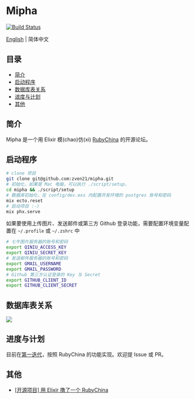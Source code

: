 # Mipha

[![Build Status](https://travis-ci.org/zven21/mipha.svg?branch=master)](https://travis-ci.org/zven21/mipha)

[English](./README.en.md) | 简体中文

## 目录

* [简介](#简介)
* [启动程序](#启动程序)
* [数据库表关系](#数据库表关系)
* [进度与计划](#进度与计划)
* [其他](#其他)

## 简介

Mipha 是一个用 Elixir 模(chao)仿(xi) [RubyChina](https://ruby-china.org/) 的开源论坛。

## 启动程序

```bash
# clone 项目
git clone git@github.com:zven21/mipha.git
# 初始化，如果是 Mac 电脑，可以执行 ./script/setup，
cd mipha && ./script/setup
# 数据库初始化，在 config/dev.exs 内配置开发环境的 postgres 账号和密码
mix ecto.reset
# 启动项目 :-)
mix phx.serve
```

如果要使用上传图片、发送邮件或第三方 Github 登录功能，需要配置环境变量配置在  `~/.profile` 或 `~/.zshrc` 中

```bash
# 七牛图片服务器的账号和密码
export QINIU_ACCESS_KEY
export QINIU_SECRET_KEY
# 发送邮件服务器的账号和密码
export GMAIL_USERNAME
export GMAIL_PASSWORD
# Github 第三方认证登录的 Key 与 Secret
export GITHUB_CLIENT_ID
export GITHUB_CLIENT_SECRET
```

## 数据库表关系
![](https://l.ruby-china.com/photo/2018/b96739ac-94d4-433e-9693-de528466c6d3.jpeg!large)

## 进度与计划

目前在[第一迭代](https://github.com/zven21/mipha/milestone/1)，按照 RubyChina 的功能实现。欢迎提 Issue 或 PR。

## 其他

- [[开源项目] 用 Elixir 撸了一个 RubyChina](https://ruby-china.org/topics/37158)
